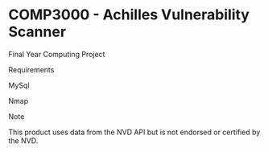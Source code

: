 # COMP3000 - Achilles Vulnerability Scanner
Final Year Computing Project

Requirements

MySql

Nmap

Note

This product uses data from the NVD API but is not endorsed or certified by the NVD.

